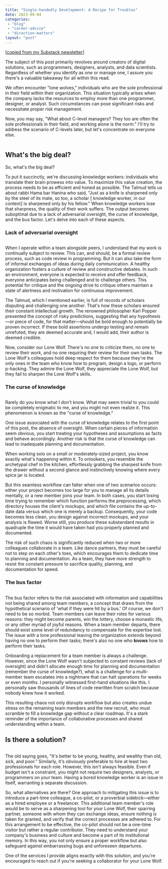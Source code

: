 ```yaml
---
title: "Single-handedly Development: A Recipe for Troubles"
date: 2023-09-04
categories: 
 - "blog"
 - "career-advice"
 - "direction-matters"
layout: "post"
---
```


<!-- wp:paragraph -->
[[copied from my Substack newsletter](https://directionmatters.substack.com/p/single-handedly-development-a-recipe)]


<!-- /wp:paragraph -->

<!-- wp:paragraph -->
The subject of this post primarily revolves around creators of digital solutions, such as programmers, designers, analysts, and data scientists. Regardless of whether you identify as one or manage one, I assure you there's a valuable takeaway for all within this read.


<!-- /wp:paragraph -->

<!-- wp:paragraph -->
We often encounter "lone wolves," individuals who are the sole professional in their field within their organization. This situation typically arises when the company lacks the resources to employ more than one programmer, designer, or analyst. Such circumstances can pose significant risks and necessitate proper risk management. 


<!-- /wp:paragraph -->

<!-- wp:paragraph -->
Now, you may say, "What about C-level managers? They too are often the sole professionals in their field, and working alone is the norm." I'll try to address the scenario of C-levels later, but let's concentrate on everyone else.


<!-- /wp:paragraph -->

<!-- wp:image {"linkDestination":"custom"} -->
<figure class="wp-block-image"><a href="https://substackcdn.com/image/fetch/f_auto,q_auto:good,fl_progressive:steep/https%3A%2F%2Fsubstack-post-media.s3.amazonaws.com%2Fpublic%2Fimages%2F1165fd9b-914b-4efc-9a44-2024ff4a2a79_1538x620.png" target="_blank" rel="noreferrer noopener"><img src="https://substackcdn.com/image/fetch/w_1456,c_limit,f_auto,q_auto:good,fl_progressive:steep/https%3A%2F%2Fsubstack-post-media.s3.amazonaws.com%2Fpublic%2Fimages%2F1165fd9b-914b-4efc-9a44-2024ff4a2a79_1538x620.png" alt=""></a></figure>
<!-- /wp:image -->

<!-- wp:heading -->
## What's the big deal?


<!-- /wp:heading -->

<!-- wp:paragraph -->
So, what's the big deal?


<!-- /wp:paragraph -->

<!-- wp:paragraph -->
To put it succinctly, we're discussing knowledge workers: individuals who translate their brain prowess into value. To maximize this value creation, the process needs to be as efficient and honed as possible. The Talmud tells us about rabbi Hama bar Hanina who said, "Just as a knife is sharpened only by the steel of its mate, so too, a scholar [ knowledge worker, in our context] is sharpened only by his fellow." When knowledge workers lose that sharpness, the quality of their work suffers. The output becomes suboptimal due to a lack of adversarial oversight, the curse of knowledge, and the bus factor. Let's delve into each of these aspects.


<!-- /wp:paragraph -->

<!-- wp:heading {"level":3} -->
### Lack of adversarial oversight


<!-- /wp:heading -->

<!-- wp:image {"linkDestination":"custom"} -->
<figure class="wp-block-image"><a href="https://substackcdn.com/image/fetch/f_auto,q_auto:good,fl_progressive:steep/https%3A%2F%2Fsubstack-post-media.s3.amazonaws.com%2Fpublic%2Fimages%2F5e69e5ac-e887-426f-a229-d1abb4e12f6e_1064x134.png" target="_blank" rel="noreferrer noopener"><img src="https://substackcdn.com/image/fetch/w_1456,c_limit,f_auto,q_auto:good,fl_progressive:steep/https%3A%2F%2Fsubstack-post-media.s3.amazonaws.com%2Fpublic%2Fimages%2F5e69e5ac-e887-426f-a229-d1abb4e12f6e_1064x134.png" alt=""></a></figure>
<!-- /wp:image -->

<!-- wp:paragraph -->
When I operate within a team alongside peers, I understand that my work is continually subject to review. This can, and should, be a formal review process, such as code review in programming. But it can also take the form of informal exchanges of ideas during daily communication. A healthy organization fosters a culture of review and constructive debates. In such an environment, everyone is expected to receive and offer feedback, everyone anticipates being challenged and to challenge others. This potential for critique and the ongoing drive to critique others maintain a state of alertness and motivation for continuous improvement. 


<!-- /wp:paragraph -->

<!-- wp:paragraph -->
The Talmud, which I mentioned earlier, is full of records of scholars disputing and challenging one another. That's how these scholars ensured their constant intellectual growth. The renowned philosopher Karl Popper presented the concept of risky predictions, suggesting that any hypothesis—or piece of code, for that matter—should be bold enough to potentially be proven incorrect. If these bold assertions undergo testing and remain unrefuted, they are deemed accurate and, I would add, their author is deemed credible.


<!-- /wp:paragraph -->

<!-- wp:paragraph -->
Now, consider our Lone Wolf. There's no one to criticize them, no one to review their work, and no one requiring their review for their own tasks. The Lone Wolf's colleagues hold deep respect for them because they're the only ones in the team who know how to program, design a logo, or perform p-hacking. They admire the Lone Wolf, they appreciate the Lone Wolf, but they fail to sharpen the Lone Wolf's skills.


<!-- /wp:paragraph -->

<!-- wp:heading {"level":3} -->
### The curse of knowledge


<!-- /wp:heading -->

<!-- wp:image {"linkDestination":"custom"} -->
<figure class="wp-block-image"><a href="https://substackcdn.com/image/fetch/f_auto,q_auto:good,fl_progressive:steep/https%3A%2F%2Fsubstack-post-media.s3.amazonaws.com%2Fpublic%2Fimages%2F0acea08c-e006-4aa3-9f8e-c4291348dde3_1818x338.png" target="_blank" rel="noreferrer noopener"><img src="https://substackcdn.com/image/fetch/w_1456,c_limit,f_auto,q_auto:good,fl_progressive:steep/https%3A%2F%2Fsubstack-post-media.s3.amazonaws.com%2Fpublic%2Fimages%2F0acea08c-e006-4aa3-9f8e-c4291348dde3_1818x338.png" alt=""></a></figure>
<!-- /wp:image -->

<!-- wp:paragraph -->
Rarely do you know what I don't know. What may seem trivial to you could be completely enigmatic to me, and you might not even realize it. This phenomenon is known as the "curse of knowledge."


<!-- /wp:paragraph -->

<!-- wp:paragraph -->
One issue associated with the curse of knowledge relates to the first point of this post, the absence of oversight. When certain pieces of information seem obvious, you start treating your hypotheses and assumptions as facts and behave accordingly. Another risk is that the curse of knowledge can lead to inadequate planning and documentation.


<!-- /wp:paragraph -->

<!-- wp:paragraph -->
When working solo on a small or moderately-sized project, you know exactly what's happening within it. To onlookers, you resemble the archetypal chef in the kitchen, effortlessly grabbing the sharpest knife from the drawer without a second glance and instinctively knowing where every spice jar is located. 


<!-- /wp:paragraph -->

<!-- wp:paragraph -->
But this seamless workflow can falter when one of two scenarios occurs: either your project becomes too large for you to manage all its details mentally, or a new member joins your team. In both cases, you start losing time trying to remember which function performs the preprocessing, which directory houses the client's mockups, and which file contains the up-to-date data versus which one is merely a backup. Consequently, your code becomes less clean, you design against incorrect mockups, and your analysis is flawed. Worse still, you produce these substandard results in quadruple the time it would have taken had you properly planned and documented.


<!-- /wp:paragraph -->

<!-- wp:paragraph -->
The risk of such chaos is significantly reduced when two or more colleagues collaborate in a team. Like dance partners, they must be careful not to step on each other's toes, which encourages them to dedicate time to planning and documentation. As a team, they have more strength to resist the constant pressure to sacrifice quality, planning, and documentation for speed.


<!-- /wp:paragraph -->

<!-- wp:heading {"level":3} -->
### The bus factor


<!-- /wp:heading -->

<!-- wp:image {"linkDestination":"custom"} -->
<figure class="wp-block-image"><a href="https://substackcdn.com/image/fetch/f_auto,q_auto:good,fl_progressive:steep/https%3A%2F%2Fsubstack-post-media.s3.amazonaws.com%2Fpublic%2Fimages%2Fe0d86bda-12a5-422c-8368-8a6528e5ac3a_1850x674.png" target="_blank" rel="noreferrer noopener"><img src="https://substackcdn.com/image/fetch/w_1456,c_limit,f_auto,q_auto:good,fl_progressive:steep/https%3A%2F%2Fsubstack-post-media.s3.amazonaws.com%2Fpublic%2Fimages%2Fe0d86bda-12a5-422c-8368-8a6528e5ac3a_1850x674.png" alt=""></a></figure>
<!-- /wp:image -->

<!-- wp:paragraph -->
The bus factor refers to the risk associated with information and capabilities not being shared among team members, a concept that draws from the hypothetical scenario of 'what if they were hit by a bus.' Of course, we don't need to be so morbid. Team members can leave their roles for various reasons: they might become parents, win the lottery, choose a monastic life, or any other myriad of joyful reasons. When a team member departs, there should exist some level of redundancy to compensate for the expertise lost. The issue with a lone professional leaving the organization extends beyond having no one to perform their tasks; there's also no one who **knows** how to perform their tasks.


<!-- /wp:paragraph -->

<!-- wp:paragraph -->
Onboarding a replacement for a team member is always a challenge. However, since the Lone Wolf wasn't subjected to constant reviews (lack of oversight) and didn't allocate enough time for planning and documentation (remember the curse of knowledge?), what is a challenge for a multi-member team escalates into a nightmare that can halt operations for weeks or even months. I personally witnessed first-hand situations like this. I personally saw thousands of lines of code rewritten from scratch because nobody knew how it worked.  


<!-- /wp:paragraph -->

<!-- wp:paragraph -->
This resulting chaos not only disrupts workflow but also creates undue stress on the remaining team members and the new recruit, who must scramble to fill a knowledge gap without a clear roadmap. It's a stark reminder of the importance of collaborative processes and shared understanding within a team.


<!-- /wp:paragraph -->

<!-- wp:heading -->
## Is there a solution?


<!-- /wp:heading -->

<!-- wp:image {"linkDestination":"custom"} -->
<figure class="wp-block-image"><a href="https://substackcdn.com/image/fetch/f_auto,q_auto:good,fl_progressive:steep/https%3A%2F%2Fsubstack-post-media.s3.amazonaws.com%2Fpublic%2Fimages%2F4085bc2b-83e7-4f34-b3af-253226cc0fad_950x320.png" target="_blank" rel="noreferrer noopener"><img src="https://substackcdn.com/image/fetch/w_1456,c_limit,f_auto,q_auto:good,fl_progressive:steep/https%3A%2F%2Fsubstack-post-media.s3.amazonaws.com%2Fpublic%2Fimages%2F4085bc2b-83e7-4f34-b3af-253226cc0fad_950x320.png" alt=""></a></figure>
<!-- /wp:image -->

<!-- wp:paragraph -->
The old saying goes, "It's better to be young, healthy, and wealthy than old, sick, and poor." Similarly, it's obviously preferable to hire at least two professionals for each role. However, this isn't always feasible. Even if budget isn't a constraint, you might not require two designers, analysts, or programmers on your team. Having a bored knowledge worker is an issue in itself, warranting a separate discussion. 


<!-- /wp:paragraph -->

<!-- wp:paragraph -->
So, what alternatives are there? One approach to mitigating this issue is to introduce a part-time colleague, a co-pilot, or a proverbial sidekick—either as a hired employee or a freelancer. This additional team member's role would be to serve as a sharpening tool for your Lone Wolf, their sparring partner, someone with whom they can exchange ideas, ensure nothing is taken for granted, and verify that the correct processes are adhered to. For this arrangement to be effective, the co-pilot should not be a one-time visitor but rather a regular contributor. They need to understand your company's business and culture and become a part of its institutional memory. In this way, you not only ensure a proper workflow but also safeguard against embarrassing bugs and unforeseen departures. 


<!-- /wp:paragraph -->

<!-- wp:paragraph -->
One of the services I provide aligns exactly with this solution, and you're encouraged to reach out if you're seeking a collaborator for your Lone Wolf.


<!-- /wp:paragraph -->
